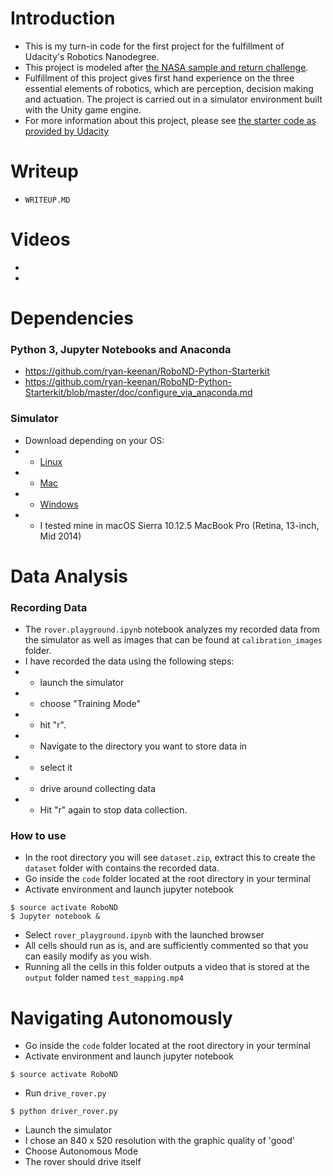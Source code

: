 
# Introduction
- This is my turn-in code for the first project for the fulfillment of Udacity's Robotics Nanodegree.
- This project is modeled after
[the NASA sample and return challenge](https://www.nasa.gov/directorates/spacetech/centennial_challenges/sample_return_robot/index.html).
- Fulfillment of this project gives first hand experience on the three essential elements of robotics, which are perception, decision making and actuation. The project is carried out in a simulator environment built with the Unity game engine.
- For more information about this project, please see
[the starter code as provided by Udacity](https://github.com/udacity/RoboND-Rover-Project)


# Writeup
- `WRITEUP.MD`


# Videos
-
-  


# Dependencies

### Python 3, Jupyter Notebooks and Anaconda
- https://github.com/ryan-keenan/RoboND-Python-Starterkit
- https://github.com/ryan-keenan/RoboND-Python-Starterkit/blob/master/doc/configure_via_anaconda.md

### Simulator
- Download depending on your OS:
- - [Linux](https://s3-us-west-1.amazonaws.com/udacity-robotics/Rover+Unity+Sims/Linux_Roversim.zip)
- - [Mac](https://s3-us-west-1.amazonaws.com/udacity-robotics/Rover+Unity+Sims/Mac_Roversim.zip)
- - [Windows](https://s3-us-west-1.amazonaws.com/udacity-robotics/Rover+Unity+Sims/Windows_Roversim.zip)
- - I tested mine in macOS Sierra 10.12.5 MacBook Pro (Retina, 13-inch, Mid 2014)


# Data Analysis

### Recording Data
- The `rover.playground.ipynb` notebook analyzes my recorded data from the simulator as well as images that can be found at `calibration_images` folder.
- I have recorded the data using the following steps:
- - launch the simulator
- - choose "Training Mode"
- - hit "r".
- -  Navigate to the directory you want to store data in
- - select it
- - drive around collecting data
- - Hit "r" again to stop data collection.

### How to use
- In the root directory you will see `dataset.zip`, extract this to create
the `dataset` folder with contains the recorded data.
- Go inside the `code` folder located at the root directory in your terminal
- Activate environment and launch jupyter notebook
```
$ source activate RoboND
$ Jupyter notebook &
```
- Select `rover_playground.ipynb` with the launched browser
- All cells should run as is, and are sufficiently commented so that you can easily modify as you wish.
- Running all the cells in this folder outputs a video that is stored at the `output` folder named `test_mapping.mp4`


# Navigating Autonomously
- Go inside the `code` folder located at the root directory in your terminal
- Activate environment and launch jupyter notebook
```
$ source activate RoboND
```
- Run `drive_rover.py`
```
$ python driver_rover.py
```
- Launch the simulator
- I chose an 840 x 520 resolution with the graphic quality of 'good'
- Choose Autonomous Mode
- The rover should drive itself
